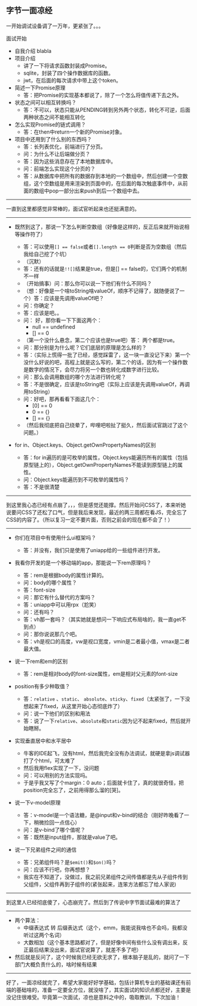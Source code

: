 ## 字节一面凉经

一开始调试设备调了一万年，更紧张了。。。

面试开始

* 自我介绍 blabla
* 项目介绍
  * 讲了一下将请求函数封装成Promise。
  * sqlite，封装了四个操作数据库的函数。
  * jwt，在后面的每次请求中带上这个token。
* 简述一下Promise原理
  * 答：把Promise的实现基本都说了，除了一个怎么将值传递下去之外。
* 状态之间可以相互转换吗？
  * 答：不可以，状态只能从PENDING转到另外两个状态，转化不可逆，后面两种状态之间不能相互转化
* 怎么实现Promise的链式调用？
  * 答：在then中return一个新的Promise对象。
* 项目中还用到了什么别的东西吗？
  * 答：长列表优化，前端进行了分页。
  * 问：为什么不让后端做分页？
  * 答：因为这些消息存在了本地数据库中。
  * 问：前端怎么实现这个分页的？
  * 答：从数据库中把所有的数据存到本地的一个数组中，然后创建一个空数组，这个空数组是用来渲染到页面中的，在后面的每次触底事件中，从前面的数组中pop一部分出来push到后一个数组中去。

------

一直到这里都感觉非常棒的，面试官听起来也还挺满意的。

------

* 既然到这了，那说一下怎么判断空数组（好像是这样的，反正后来就开始说相等操作符了）
  * 答：可以使用`[] == false`或者`[].length == 0`判断是否为空数组（然后我给自己挖了个坑）
  * （沉默）
  * 答：还有的话就是`!![]`结果是true，但是[] == false的，它们两个的机制不一样
  * （开始搞事）问：那么你可以说一下他们有什么不同吗？
  * （想：好像是一个啥toString啥valueOf，顺序不记得了，就随便说了一个）答：应该是先调用valueOf吧？
  * 问：你确定？
  * 答：应该是吧。。
  * 问： 好，那你看一下下面这两个：
    * null == undefined
    * [] == 0
  * （第一个没什么悬念，第二个应该也是true吧）答： 两个都是true。
  * 问：那分别是为什么呢？它们底层的原理是怎么样的？
  * 答：（实际上慌得一批了已经，感觉踩雷了，这一块一直没记下来）第一个没什么好说的吧，高程上就是这么写的，第二个的话，因为有一个操作数是数字的情况下，会尽力将另一个数也转化成数字进行比较。
  * 问：那么会调用数组的哪个方法进行转化呢？
  * 答：不是很确定，应该是toString吧（实际上应该是先调用valueOf，再调用toString）
  * 问：好吧，那再看看下面这几个：
    * [0] == 0
    * 0 == {}
    * [] == {}
  * （然后我彻底把自己绕晕了，哔哩吧啦扯了挺久，然后面试官跳过了这个问题。）

* for in、Object.keys、Object.getOwnPropertyNames的区别
  * 答：for in遍历的是可枚举的属性，Object.keys能遍历所有的属性（包括原型链上的），Object.getOwnPropertyNames不能读到原型链上的属性。
  * 问：Object.keys能遍历到不可枚举的属性吗？
  * 答：不是很清楚

------

到这里我心态已经有点崩了，，，但是感觉还能撑。然后开始问CSS了，本来听她说要问CSS了还松了口气，但是我后来发现，最近的两三周都在看JS，完全忘了CSS的内容了。（所以复习一定不要片面，否则之前会的现在都不会了！）

------

* 你们在项目中有使用什么ui框架吗？
  * 答：并没有，我们只是使用了uniapp给的一些组件进行开发。
* 我看你开发的是一个移动端的app，那能说一下rem原理吗？
  * 答：rem是根据body的属性计算的。
  * 问：body的哪个属性？
  * 答：font-size
  * 问：那它有什么替代的方案吗？
  * 答：uniapp中可以用rpx（尬笑）
  * 问：还有吗？
  * 答：vh那一套吗？（其实她就是想问一下响应式布局啥的，我一直get不到点）
  * 问：那你说说那几个吧。
  * 答：vh是视口的高度，vw是视口宽度，vmin是二者最小值，vmax是二者最大值。

* 说一下rem和em的区别
  * 答：rem是相对body的font-size属性，em是相对父元素的font-size
* position有多少种取值？
  * 答：`relative` 、`static`、 `absolute`、`sticky`、`fixed`（太紧张了，一下没想起来了fixed，从这里开始心态彻底炸了）
  * 问：说一下他们的区别和用法
  * 答：说了一下`relative`、`absolute`和`static`因为记不起来fixed，然后就开始瞎掰。
* 实现垂直居中和水平居中
  * 牛客的IDE起飞，没有html，然后我完全没有办法调试，就硬是拿js调试器打了个html，可太难了
  * 然后我用flex实现了一下，没问题
  * 问：可以用别的方法实现吗。
  * 于是乎我又写了个margin：0 auto；后面就卡住了，真的就很奇怪，把position完全忘了，之前用得那么溜的[哭]。
* 说一下v-model原理
  * 答：v-model是一个语法糖，是@input和v-bind的结合（刚好昨晚看了一下，稍微捡回一点信心）
  * 问：是v-bind了哪个值呢？
  * 答：既然是input组件，那就是value了吧。
* 说一下兄弟组件之间的通信
  * 答：兄弟组件吗？是`$emit()`和`$on()`吗？
  * 问：应该不行吧，你再想想？
  * 我实在不知道了，没做过，我之前兄弟组件之间传值都是先从子组件传到父组件，父组件再到子组件的(紧张起来，连笨方法都忘了给人家说)

------

到这里人已经彻底傻了，心态崩完了。然后到了传说中字节面试最难的算法了

------

* 两个算法：
  * 中缀表达式 转 后缀表达式（这个，emm，我能说我啥也不会吗，我都没听过这两个名词）
  * 大数相加（这个基本思路都对了，但是好像中间有些什么没有调出来，反正最后结果没出来，面试官说算了，就差不多了吧）
* 然后就是反问了，这个时候我已经无欲无求了，根本脑子是乱的，就问了一下部门大概负责什么的，啥时候有结果

------

好了，一面凉经就完了，希望大家能好好学基础，包括计算机专业的基础课还有前端的基础啥的，准备一定要全方位，就没啥了，其实面试的知识点都还好，主要是没记住很难受。毕竟第一次面试，凉也是意料之中的，吸取教训，下次加油！